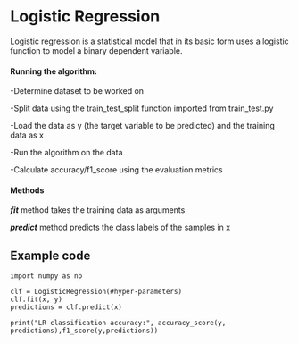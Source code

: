 # Logistic Regression

Logistic regression is a statistical model that in its basic form uses a logistic function to model a binary dependent variable.

#### Running the algorithm:

-Determine dataset to be worked on

-Split data using the train_test_split function imported from train_test.py 

-Load the data as y (the target variable to be predicted) and the training data as x 

-Run the algorithm on the data

-Calculate accuracy/f1_score using the evaluation metrics





#### Methods

***fit*** method takes the training data as arguments

***predict*** method predicts the class labels of the samples in x

## Example code
```
import numpy as np

clf = LogisticRegression(#hyper-parameters)
clf.fit(x, y)
predictions = clf.predict(x)

print("LR classification accuracy:", accuracy_score(y, predictions),f1_score(y,predictions))
```
